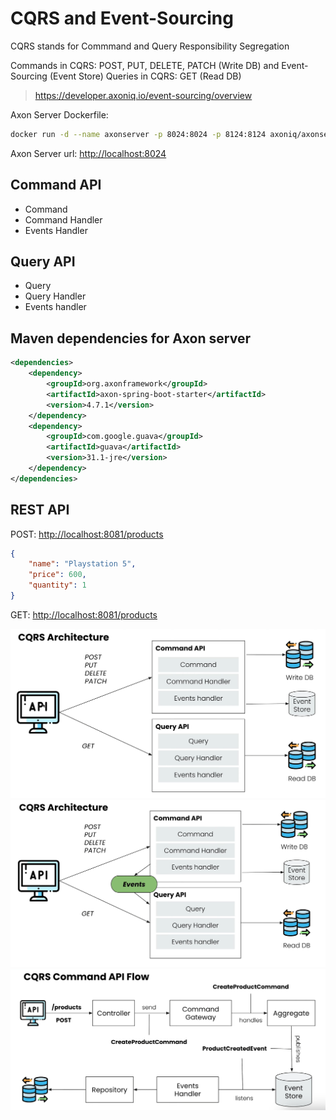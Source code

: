 # CQRS and Event-Sourcing

CQRS stands for Commmand and Query Responsibility Segregation

Commands in CQRS: POST, PUT, DELETE, PATCH (Write DB) and Event-Sourcing (Event Store)
Queries in CQRS: GET (Read DB)

> <https://developer.axoniq.io/event-sourcing/overview>

Axon Server Dockerfile:

```bash
docker run -d --name axonserver -p 8024:8024 -p 8124:8124 axoniq/axonserver
```

Axon Server url: <http://localhost:8024>

## Command API

- Command
- Command Handler
- Events Handler

## Query API

- Query
- Query Handler
- Events handler

## Maven dependencies for Axon server

```xml
<dependencies>
    <dependency>
        <groupId>org.axonframework</groupId>
        <artifactId>axon-spring-boot-starter</artifactId>
        <version>4.7.1</version>
    </dependency>
    <dependency>
        <groupId>com.google.guava</groupId>
        <artifactId>guava</artifactId>
        <version>31.1-jre</version>
    </dependency>
</dependencies>
```

## REST API

POST: <http://localhost:8081/products>

```json
{
    "name": "Playstation 5",
    "price": 600,
    "quantity": 1
}
```

GET: <http://localhost:8081/products>

![](img/cqrs_1.png)
![](img/cqrs_2.png)
![](img/cqrs_3.png)